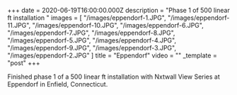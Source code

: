 +++
date = 2020-06-19T16:00:00.000Z
description = "Phase 1 of 500 linear ft installation "
images = [
  "/images/eppendorf-1.JPG",
  "/images/eppendorf-11.JPG",
  "/images/eppendorf-10.JPG",
  "/images/eppendorf-6.JPG",
  "/images/eppendorf-7.JPG",
  "/images/eppendorf-8.JPG",
  "/images/eppendorf-5.JPG",
  "/images/eppendorf-4.JPG",
  "/images/eppendorf-9.JPG",
  "/images/eppendorf-3.JPG",
  "/images/eppendorf-2.JPG"
]
title = "Eppendorf"
video = ""
_template = "post"
+++

Finished phase 1 of a 500 linear ft installation with Nxtwall View Series at Eppendorf in Enfield, Connecticut.
